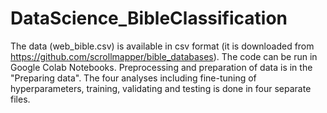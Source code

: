 # DataScience_BibleClassification
The data (web_bible.csv) is available in csv format (it is downloaded from https://github.com/scrollmapper/bible_databases). 
The code can be run in Google Colab Notebooks. 
Preprocessing and preparation of data is in the "Preparing data". 
The four analyses including fine-tuning of hyperparameters, training, validating and testing is done in four separate files.
